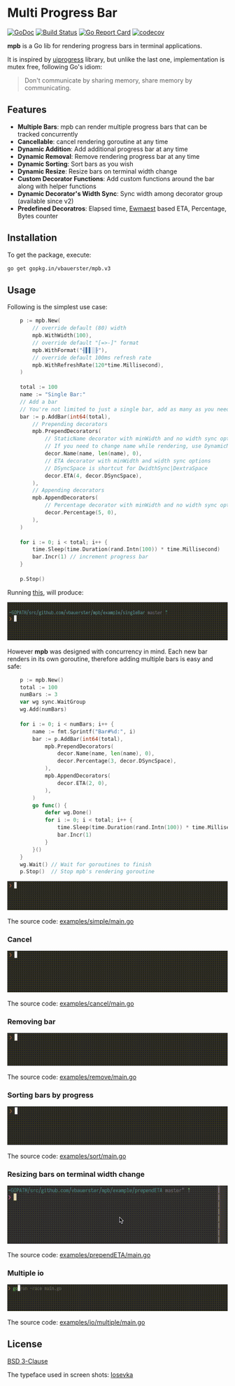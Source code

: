 # Multi Progress Bar

[![GoDoc](https://godoc.org/github.com/vbauerster/mpb?status.svg)](https://godoc.org/github.com/vbauerster/mpb)
[![Build Status](https://travis-ci.org/vbauerster/mpb.svg?branch=master)](https://travis-ci.org/vbauerster/mpb)
[![Go Report Card](https://goreportcard.com/badge/github.com/vbauerster/mpb)](https://goreportcard.com/report/github.com/vbauerster/mpb)
[![codecov](https://codecov.io/gh/vbauerster/mpb/branch/master/graph/badge.svg)](https://codecov.io/gh/vbauerster/mpb)

**mpb** is a Go lib for rendering progress bars in terminal applications.

It is inspired by [uiprogress](https://github.com/gosuri/uiprogress) library,
but unlike the last one, implementation is mutex free, following Go's idiom:

> Don't communicate by sharing memory, share memory by communicating.

## Features

* __Multiple Bars__: mpb can render multiple progress bars that can be tracked concurrently
* __Cancellable__: cancel rendering goroutine at any time
* __Dynamic Addition__:  Add additional progress bar at any time
* __Dynamic Removal__:  Remove rendering progress bar at any time
* __Dynamic Sorting__:  Sort bars as you wish
* __Dynamic Resize__:  Resize bars on terminal width change
* __Custom Decorator Functions__: Add custom functions around the bar along with helper functions
* __Dynamic Decorator's Width Sync__:  Sync width among decorator group (available since v2)
* __Predefined Decoratros__: Elapsed time, [Ewmaest](https://github.com/dgryski/trifles/tree/master/ewmaest) based ETA, Percentage, Bytes counter

## Installation

To get the package, execute:

```sh
go get gopkg.in/vbauerster/mpb.v3
```

## Usage

Following is the simplest use case:

```go
	p := mpb.New(
		// override default (80) width
		mpb.WithWidth(100),
		// override default "[=>-]" format
		mpb.WithFormat("╢▌▌░╟"),
		// override default 100ms refresh rate
		mpb.WithRefreshRate(120*time.Millisecond),
	)

	total := 100
	name := "Single Bar:"
	// Add a bar
	// You're not limited to just a single bar, add as many as you need
	bar := p.AddBar(int64(total),
		// Prepending decorators
		mpb.PrependDecorators(
			// StaticName decorator with minWidth and no width sync options
			// If you need to change name while rendering, use DynamicName
			decor.Name(name, len(name), 0),
			// ETA decorator with minWidth and width sync options
			// DSyncSpace is shortcut for DwidthSync|DextraSpace
			decor.ETA(4, decor.DSyncSpace),
		),
		// Appending decorators
		mpb.AppendDecorators(
			// Percentage decorator with minWidth and no width sync options
			decor.Percentage(5, 0),
		),
	)

	for i := 0; i < total; i++ {
		time.Sleep(time.Duration(rand.Intn(100)) * time.Millisecond)
		bar.Incr(1) // increment progress bar
	}

	p.Stop()
```

Running [this](examples/singleBar/main.go), will produce:

![gif](examples/gifs/single.gif)

However **mpb** was designed with concurrency in mind. Each new bar renders in its
own goroutine, therefore adding multiple bars is easy and safe:

```go
	p := mpb.New()
	total := 100
	numBars := 3
	var wg sync.WaitGroup
	wg.Add(numBars)

	for i := 0; i < numBars; i++ {
		name := fmt.Sprintf("Bar#%d:", i)
		bar := p.AddBar(int64(total),
			mpb.PrependDecorators(
				decor.Name(name, len(name), 0),
				decor.Percentage(3, decor.DSyncSpace),
			),
			mpb.AppendDecorators(
				decor.ETA(2, 0),
			),
		)
		go func() {
			defer wg.Done()
			for i := 0; i < total; i++ {
				time.Sleep(time.Duration(rand.Intn(100)) * time.Millisecond)
				bar.Incr(1)
			}
		}()
	}
	wg.Wait() // Wait for goroutines to finish
	p.Stop()  // Stop mpb's rendering goroutine
```

![simple.gif](examples/gifs/simple.gif)

The source code: [examples/simple/main.go](examples/simple/main.go)

### Cancel

![cancel.gif](examples/gifs/cancel.gif)

The source code: [examples/cancel/main.go](examples/cancel/main.go)

### Removing bar

![remove.gif](examples/gifs/remove.gif)

The source code: [examples/remove/main.go](examples/remove/main.go)

### Sorting bars by progress

![sort.gif](examples/gifs/sort.gif)

The source code: [examples/sort/main.go](examples/sort/main.go)

### Resizing bars on terminal width change

![resize.gif](examples/gifs/resize.gif)

The source code: [examples/prependETA/main.go](examples/prependETA/main.go)

### Multiple io

![io-multiple.gif](examples/gifs/io-multiple.gif)

The source code: [examples/io/multiple/main.go](examples/io/multiple/main.go)

## License

[BSD 3-Clause](https://opensource.org/licenses/BSD-3-Clause)

The typeface used in screen shots: [Iosevka](https://be5invis.github.io/Iosevka)
